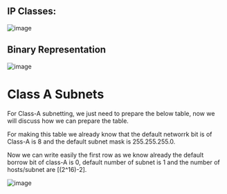 ## IP Classes:
![image](https://github.com/user-attachments/assets/620a3894-7da0-4667-8752-1cc7348f259a)

## Binary Representation
![image](https://github.com/user-attachments/assets/a7b29193-7287-4cd7-ac2d-84de5eac50be)

# Class A Subnets
For Class-A subnetting, we just need to prepare the below table, now we will discuss how we can prepare the table.  

For making this table we already know that the default networrk bit is of Class-A is 8 and the default subnet mask is 255.255.255.0. 

Now we can write easily the first row as we know already the default borrow bit of class-A is 0, default number of subnet is 1 and the number of hosts/subnet are [(2^16)-2].    

![image](https://github.com/user-attachments/assets/f1bc7650-e6ac-4e40-aced-77a7d02540fe)
